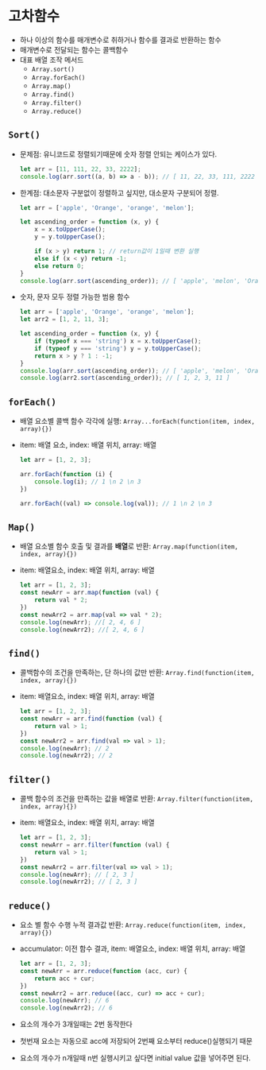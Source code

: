 # 고차함수

- 하나 이상의 함수를 매개변수로 취하거나 함수를 결과로 반환하는 함수
- 매개변수로 전달되는 함수는 콜백함수
- 대표 배열 조작 메서드
    - `Array.sort()`
    - `Array.forEach()`
    - `Array.map()`
    - `Array.find()`
    - `Array.filter()`
    - `Array.reduce()`

## `Sort()`

- 문제점: 유니코드로 정렬되기때문에 숫자 정렬 안되는 케이스가 있다.
    
    ```jsx
    let arr = [11, 111, 22, 33, 2222];
    console.log(arr.sort((a, b) => a - b)); // [ 11, 22, 33, 111, 2222 ]
    ```
    
- 한계점: 대소문자 구분없이 정렬하고 싶지만, 대소문자 구분되어 정렬.
    
    ```jsx
    let arr = ['apple', 'Orange', 'orange', 'melon'];
    
    let ascending_order = function (x, y) {
        x = x.toUpperCase();
        y = y.toUpperCase();
    
        if (x > y) return 1; // return값이 1일때 변환 실행
        else if (x < y) return -1;
        else return 0;
    }
    console.log(arr.sort(ascending_order)); // [ 'apple', 'melon', 'Orange', 'orange' ]
    ```
    
- 숫자, 문자 모두 정렬 가능한 범용 함수
    
    ```jsx
    let arr = ['apple', 'Orange', 'orange', 'melon'];
    let arr2 = [1, 2, 11, 3];
    
    let ascending_order = function (x, y) {
        if (typeof x === 'string') x = x.toUpperCase();
        if (typeof y === 'string') y = y.toUpperCase();
        return x > y ? 1 : -1;
    }
    console.log(arr.sort(ascending_order)); // [ 'apple', 'melon', 'Orange', 'orange' ]
    console.log(arr2.sort(ascending_order)); // [ 1, 2, 3, 11 ]
    ```
    

## `forEach()`

- 배열 요소별 콜백 함수 각각에 실행: `Array...forEach(function(item, index, array){})`
- item: 배열 요소, index: 배열 위치, array: 배열
    
    ```jsx
    let arr = [1, 2, 3];
    
    arr.forEach(function (i) {
        console.log(i); // 1 \n 2 \n 3
    })
    
    arr.forEach((val) => console.log(val)); // 1 \n 2 \n 3
    ```
    

## `Map()`

- 배열 요소별 함수 호출 및 결과를 **배열**로 반환: `Array.map(function(item, index, array){})`
- item: 배열요소, index: 배열 위치, array: 배열
    
    ```jsx
    let arr = [1, 2, 3];
    const newArr = arr.map(function (val) {
        return val * 2;
    })
    const newArr2 = arr.map(val => val * 2);
    console.log(newArr); //[ 2, 4, 6 ]
    console.log(newArr2); //[ 2, 4, 6 ]
    ```
    

## `find()`

- 콜백함수의 조건을 만족하는, 단 하나의 값만 반환: `Array.find(function(item, index, array){})`
- item: 배열요소, index: 배열 위치, array: 배열
    
    ```jsx
    let arr = [1, 2, 3];
    const newArr = arr.find(function (val) {
        return val > 1;
    })
    const newArr2 = arr.find(val => val > 1);
    console.log(newArr); // 2
    console.log(newArr2); // 2
    ```
    

## `filter()`

- 콜백 함수의 조건을 만족하는 값을 배열로 반환: `Array.filter(function(item, index, array){})`
- item: 배열요소, index: 배열 위치, array: 배열
    
    ```jsx
    let arr = [1, 2, 3];
    const newArr = arr.filter(function (val) {
        return val > 1;
    })
    const newArr2 = arr.filter(val => val > 1);
    console.log(newArr); // [ 2, 3 ]
    console.log(newArr2); // [ 2, 3 ]
    ```
    

## `reduce()`

- 요소 별 함수 수행 누적 결과값 반환: `Array.reduce(function(item, index, array){})`
- accumulator: 이전 함수 결과, item: 배열요소, index: 배열 위치, array: 배열
    
    ```jsx
    let arr = [1, 2, 3];
    const newArr = arr.reduce(function (acc, cur) {
        return acc + cur;
    })
    const newArr2 = arr.reduce((acc, cur) => acc + cur);
    console.log(newArr); // 6
    console.log(newArr2); // 6
    ```
    
- 요소의 개수가 3개일때는 2번 동작한다
- 첫번재 요소는 자동으로 acc에 저장되어 2번째 요소부터 reduce()실행되기 때문
- 요소의 개수가 n개일때 n번 실행시키고 싶다면 initial value 값을 넣어주면 된다.